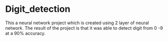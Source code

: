 # Digit_detection

This a neural network project which is created using 2 layer of neural network.
The result of the project is that it was able to detect digit from 0 -9 at a 90% accuracy.
